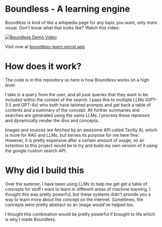 # Boundless - A learning engine

Boundless is kind of like a wikipedia page for any topic you want, only more visual. Don't know what that looks like? Watch this video:

[![Boundless Demo Video](https://img.youtube.com/vi/zDD1lGYVsw0/0.jpg)](https://www.youtube.com/watch?v=zDD1lGYVsw0)

Visit now at [boundless-learn.vercel.app](https://boundless-learn.vercel.app/)

# How does it work?

The code is in this repository so here is how Boundless works on a high level:

I take in a query from the user, and all past queries that they want to be included within the context of the search. I pass this to multiple LLMs (GPT-3.5 and GPT-4o) who both have tailored prompts and get back a table of contents and a summary of the concept. All further summaries and searches are generated using the same LLMs. I process these reponses and dynamically render the divs and concepts.

Images and sources are fetched by an awesome API called Tavilly AI, which is more for RAG and LLMs, but serves its purpose for me here fine. However, it is pretty expensive after a certain amount of usage, so an extention to this project would be to try and build my own version of it using the google custom search API.


# Why did I build this

Over the summer, I have been using LLMs to help me get get a table of concepts for stuff I want to learn in different areas of machine learning. I thought this was pretty powerful, but these systems didn't provide you a way to learn more about the concept on the internet. Sometimes, the concepts were pretty abstract so an image would've helped too. 

I thought this combination would be pretty powerful if brought to life which is why I made Boundless.



